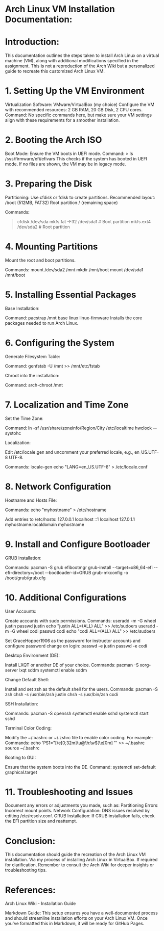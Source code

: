 # Arch Linux VM Installation Documentation:

# Introduction:
This documentation outlines the steps taken to install Arch Linux on a virtual machine (VM), along with additional modifications specified in the assignment. This is not a reproduction of the Arch Wiki but a personalized guide to recreate this customized Arch Linux VM.

# 1. Setting Up the VM Environment
Virtualization Software: VMware/VirtualBox (my choice)
Configure the VM with recommended resources: 2 GB RAM, 20 GB Disk, 2 CPU cores.
Command: No specific commands here, but make sure your VM settings align with these requirements for a smoother installation.

# 2. Booting the Arch ISO
Boot Mode: Ensure the VM boots in UEFI mode.
Command: > ls /sys/firmware/efi/efivars
This checks if the system has booted in UEFI mode. If no files are shown, the VM may be in legacy mode.

# 3. Preparing the Disk
Partitioning:
Use cfdisk or fdisk to create partitions. Recommended layout:
/boot (512MB, FAT32)
Root partition / (remaining space)

Commands:
> cfdisk /dev/sda
> mkfs.fat -F32 /dev/sda1   # Boot partition
> mkfs.ext4 /dev/sda2       # Root partition

# 4. Mounting Partitions
Mount the root and boot partitions.

Commands:
mount /dev/sda2 /mnt
mkdir /mnt/boot
mount /dev/sda1 /mnt/boot


# 5. Installing Essential Packages
Base Installation:

Command:
pacstrap /mnt base linux linux-firmware
Installs the core packages needed to run Arch Linux.


# 6. Configuring the System
Generate Filesystem Table:

Command:
genfstab -U /mnt >> /mnt/etc/fstab

Chroot into the installation:

Command:
arch-chroot /mnt


# 7. Localization and Time Zone
Set the Time Zone:

Command:
ln -sf /usr/share/zoneinfo/Region/City /etc/localtime
hwclock --systohc

Localization:

Edit /etc/locale.gen and uncomment your preferred locale, e.g., en_US.UTF-8 UTF-8.

Commands:
locale-gen
echo "LANG=en_US.UTF-8" > /etc/locale.conf


# 8. Network Configuration
Hostname and Hosts File:

Commands:
echo "myhostname" > /etc/hostname

Add entries to /etc/hosts:
127.0.0.1   localhost
::1         localhost
127.0.1.1   myhostname.localdomain myhostname


# 9. Install and Configure Bootloader
GRUB Installation:

Commands:
pacman -S grub efibootmgr
grub-install --target=x86_64-efi --efi-directory=/boot --bootloader-id=GRUB
grub-mkconfig -o /boot/grub/grub.cfg


# 10. Additional Configurations
User Accounts:

Create accounts with sudo permissions.
Commands:
useradd -m -G wheel justin
passwd justin
echo "justin ALL=(ALL) ALL" >> /etc/sudoers
useradd -m -G wheel codi
passwd codi
echo "codi ALL=(ALL) ALL" >> /etc/sudoers

Set GraceHopper1906 as the password for instructor accounts and configure password change on login:
passwd -e justin
passwd -e codi


Desktop Environment (DE):

Install LXQT or another DE of your choice.
Commands:
pacman -S xorg-server lxqt sddm
systemctl enable sddm

Change Default Shell:

Install and set zsh as the default shell for the users.
Commands:
pacman -S zsh
chsh -s /usr/bin/zsh justin
chsh -s /usr/bin/zsh codi

SSH Installation:

Commands:
pacman -S openssh
systemctl enable sshd
systemctl start sshd

Terminal Color Coding:

Modify the ~/.bashrc or ~/.zshrc file to enable color coding. For example:
Commands:
echo 'PS1="\[\e[0;32m\]\u@\h:\w$\[\e[0m\] "' >> ~/.bashrc
source ~/.bashrc

Booting to GUI:

Ensure that the system boots into the DE.
Command:
systemctl set-default graphical.target

# 11. Troubleshooting and Issues
Document any errors or adjustments you made, such as:
Partitioning Errors: Incorrect mount points.
Network Configuration: DNS issues resolved by editing /etc/resolv.conf.
GRUB Installation: If GRUB installation fails, check the EFI partition size and reattempt.

# Conclusion:
This documentation should guide the recreation of the Arch Linux VM installation. Via my process of installing Arch Linux in VirtualBox. If required for clarification. Remember to consult the Arch Wiki for deeper insights or troubleshooting tips.

# References:
Arch Linux Wiki - Installation Guide

Markdown Guide:
This setup ensures you have a well-documented process and should streamline installation efforts on your Arch Linux VM. Once you've formatted this in Markdown, it will be ready for GitHub Pages.


